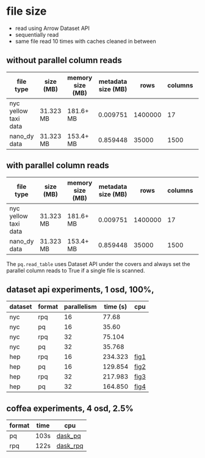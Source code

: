 # file size

* read using Arrow Dataset API
* sequentially read
* same file read 10 times with caches cleaned in between

## without parallel column reads
| file type                  | size (MB)    | memory size (MB) |  metadata size (MB)  |  rows    | columns | cells     | row groups | time (s)           |
| -------------------------- | ------------ | ---------------- |---|--------- | ------- | --------- | ---------- | ------------------ |
| nyc yellow taxi data       | 31.323 MB    | 181.6+ MB        | 0.009751 | 1400000  | 17      |  23800000 |     1      | 16.469784259796143 |
| nano_dy data               | 31.323 MB    | 153.4+ MB        | 0.859448 | 35000    | 1500    |  52500000 |     1      | 59.270118951797485 |

## with parallel column reads
| file type                  | size (MB)    | memory size (MB) |  metadata size (MB)  |  rows    | columns | cells     | row groups | time (s)           |
| -------------------------- | ------------ | ---------------- |---|--------- | ------- | --------- | ---------- | ------------------ |
| nyc yellow taxi data       | 31.323 MB    | 181.6+ MB        | 0.009751 | 1400000  | 17      |  23800000 |     1      | 10.404520034790039 |
| nano_dy data               | 31.323 MB    | 153.4+ MB        | 0.859448 | 35000    | 1500    |  52500000 |     1      | 14.627225637435913 |


The `pq.read_table` uses Dataset API under the covers and always set the parallel column reads to True if a single file is scanned. 

## dataset api experiments, 1 osd, 100%, 

| dataset | format |  parallelism | time (s)|  cpu               |
|---------|--------|--------------|---------|--------------------|
|nyc      | rpq    | 16           | 77.68   |
|nyc      | pq     | 16           | 35.60   |
|nyc      | rpq    | 32           | 75.104  |
|nyc      | pq     | 32           | 35.768  |
|hep      | rpq    | 16           | 234.323 | [fig1](./fig1.png) |
|hep      | pq     | 16           | 129.854 | [fig2](./fig2.png) |
|hep      | rpq    | 32           | 217.983 | [fig3](./fig3.png) |
|hep      | pq     | 32           | 164.850 | [fig4](./fig4.png) |

## coffea experiments, 4 osd, 2.5%

|format | time | cpu |
|----|-----|----|
| pq | 103s | [dask_pq](./dask_pq.png) |
| rpq | 122s | [dask_rpq](./dask_rpq.png) |
